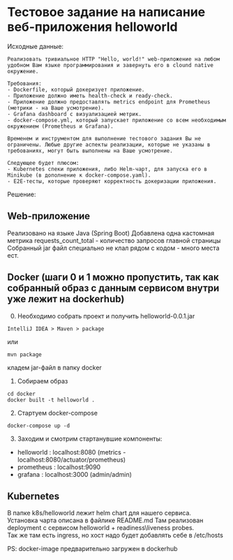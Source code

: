 # Тестовое задание на написание веб-приложения helloworld

Исходные данные:
```
Реализовать тривиальное HTTP "Hello, world!" web-приложение на любом удобном Вам языке программирования и завернуть его в clound native окружение.

Требования:
- Dockerfile, который докеризует приложение.
- Приложение должно иметь health-check и ready-check.
- Приложение должно предоставлять metrics endpoint для Prometheus (метрики - на Ваше усмотрение).
- Grafana dashboard с визуализацией метрик.
- docker-compose.yml, который запускает приложение со всем необходимым окружением (Prometheus и Grafana).

Временем и инструментом для выполнение тестового задания Вы не ограничены. Любые другие аспекты реализации, которые не указаны в требованиях, могут быть выполнены на Ваше усмотрение.

Следующее будет плюсом:
- Kubernetes спеки приложения, либо Helm-чарт, для запуска его в Minikube (в дополнение к docker-compose.yaml).
- E2E-тесты, которые проверяют корректность докеризации приложения.
```

Решение:
## Web-приложение 
Реализовано на языке Java (Spring Boot)
Добавлена одна кастомная метрика requests_count_total - количество запросов главной страницы
Собранный jar файл специально не клал рядом с кодом - много места ест.


## Docker (шаги 0 и 1 можно пропустить, так как собранный образ с данным сервисом внутри уже лежит на dockerhub)
0) Необходимо собрать проект и получить helloworld-0.0.1.jar
```
IntelliJ IDEA > Maven > package
```
или
```
mvn package
```
кладем jar-файл в папку docker
1) Собираем образ
```
cd docker
docker built -t helloworld .
```
2) Стартуем docker-compose
```
docker-compose up -d
```
3) Заходим и смотрим стартанувшие компоненты:
  * helloworld : localhost:8080 (metrics - localhost:8080/actuator/prometheus)
  * prometheus : localhost:9090
  * grafana : localhost:3000 (admin/admin)
  
## Kubernetes
В папке k8s/helloworld лежит helm chart для нашего сервиса.  
Установка чарта описана в файлике README.md
Там реализован deployment c сервисом helloworld + readiness\liveness probes.  
Так же там есть ingress, но хост надо будет добавлять себе в /etc/hosts

PS: docker-image предварительно загружен в dockerhub
